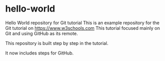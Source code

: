 # hello-world
Hello World repository for Git tutorial
This is an example repository for the Git tutorial on https://www.w3schools.com
This tutorial focused mainly on Git and using GitHub as its remote. 

This repository is built step by step in the tutorial.

It now includes steps for GitHub.
